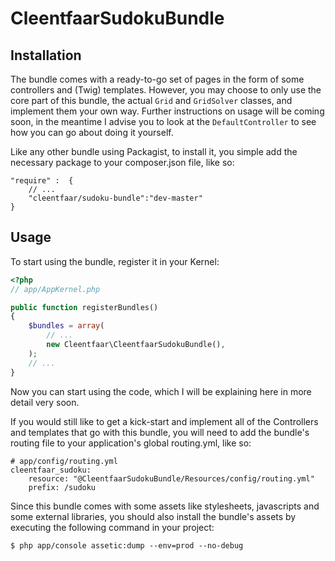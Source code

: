 CleentfaarSudokuBundle
======================

## Installation
The bundle comes with a ready-to-go set of pages in the form of some controllers and (Twig) templates. However, you may
choose to only use the core part of this bundle, the actual ``Grid`` and ``GridSolver`` classes, and implement them your
own way. Further instructions on usage will be coming soon, in the meantime I advise you to look at the
``DefaultController`` to see how you can go about doing it yourself.

Like any other bundle using Packagist, to install it, you simple add the necessary package to your composer.json file, like so:

    "require" :  {
        // ...
        "cleentfaar/sudoku-bundle":"dev-master"
    }


## Usage
To start using the bundle, register it in your Kernel:

``` php
<?php
// app/AppKernel.php

public function registerBundles()
{
    $bundles = array(
        // ...
        new Cleentfaar\CleentfaarSudokuBundle(),
    );
    // ...
}
```

Now you can start using the code, which I will be explaining here in more detail very soon.

If you would still like to get a kick-start and implement all of the Controllers and templates that go with this bundle,
you will need to add the bundle's routing file to your application's global routing.yml, like so:

    # app/config/routing.yml
    cleentfaar_sudoku:
        resource: "@CleentfaarSudokuBundle/Resources/config/routing.yml"
        prefix: /sudoku


Since this bundle comes with some assets like stylesheets, javascripts and some external libraries, you should also
install the bundle's assets by executing the following command in your project:

    $ php app/console assetic:dump --env=prod --no-debug
